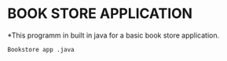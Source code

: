 # BOOK STORE APPLICATION

*This programm in built in java for a basic book store application.

`Bookstore app .java`